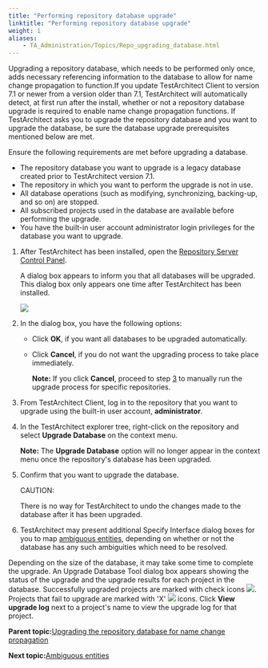 ```yaml
--- 
title: "Performing repository database upgrade"
linktitle: "Performing repository database upgrade"
weight: 1
aliases: 
    - TA_Administration/Topics/Repo_upgrading_database.html
---
```


Upgrading a repository database, which needs to be performed only once, adds necessary referencing information to the database to allow for name change propagation to function.If you update TestArchitect Client to version 7.1 or newer from a version older than 7.1, TestArchitect will automatically detect, at first run after the install, whether or not a repository database upgrade is required to enable name change propagation functions. If TestArchitect asks you to upgrade the repository database and you want to upgrade the database, be sure the database upgrade prerequisites mentioned below are met.

Ensure the following requirements are met before upgrading a database.

-   The repository database you want to upgrade is a legacy database created prior to TestArchitect version 7.1.
-   The repository in which you want to perform the upgrade is not in use.
-   All database operations \(such as modifying, synchronizing, backing-up, and so on\) are stopped.
-   All subscribed projects used in the database are available before performing the upgrade.
-   You have the built-in user account administrator login privileges for the database you want to upgrade.

1.  After TestArchitect has been installed, open the [Repository Server Control Panel](Repo_server_management_launching.md).

    A dialog box appears to inform you that all databases will be upgraded. This dialog box only appears one time after TestArchitect has been installed.

    ![](/images/TA_Administration/Images/upgrade_database_dialog.png)

2.  In the dialog box, you have the following options:

    -   Click **OK**, if you want all databases to be upgraded automatically.
    -   Click **Cancel**, if you do not want the upgrading process to take place immediately.

        **Note:** If you click **Cancel**, proceed to step [3](Repo_upgrading_database.md#step_login) to manually run the upgrade process for specific repositories.

3.  From TestArchitect Client, log in to the repository that you want to upgrade using the built-in user account, **administrator**.

4.  In the TestArchitect explorer tree, right-click on the repository and select **Upgrade Database** on the context menu.

    **Note:** The **Upgrade Database** option will no longer appear in the context menu once the repository's database has been upgraded.

5.  Confirm that you want to upgrade the database.

    CAUTION:

    There is no way for TestArchitect to undo the changes made to the database after it has been upgraded.

6.  TestArchitect may present additional Specify Interface dialog boxes for you to map [ambiguous entities](Repo_mapping_ambiguous_entities.md), depending on whether or not the database has any such ambiguities which need to be resolved.


Depending on the size of the database, it may take some time to complete the upgrade. An Upgrade Database Tool dialog box appears showing the status of the upgrade and the upgrade results for each project in the database. Successfully upgraded projects are marked with check icons ![](/images/TA_Administration/Images/Repo_upgrade_pass.png). Projects that fail to upgrade are marked with 'X' ![](/images/TA_Administration/Images/Repo_upgrade_fail.png) icons. Click **View upgrade log** next to a project's name to view the upgrade log for that project.

**Parent topic:**[Upgrading the repository database for name change propagation](../../TA_Administration/Topics/Repo_database_upgrade.md)

**Next topic:**[Ambiguous entities](../../TA_Administration/Topics/Repo_mapping_ambiguous_entities.md)

